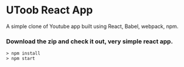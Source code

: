 # UToob React App
A simple clone of Youtube app built using React, Babel, webpack, npm.

### Download the zip and check it out, very simple react app.

```
> npm install
> npm start
```
